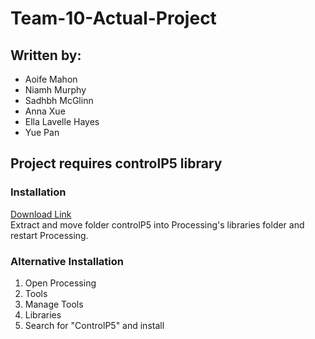 # **Team-10-Actual-Project**

## **Written by:**
- Aoife Mahon 
- Niamh Murphy 
- Sadhbh McGlinn 
- Anna Xue 
- Ella Lavelle Hayes 
- Yue Pan

## **Project requires controlP5 library**
### Installation
[Download Link](https://github.com/sojamo/controlp5/releases/download/v2.2.5/controlP5-2.2.5.zip) <br>
Extract and move folder controlP5 into Processing's libraries folder and restart Processing.

### **Alternative Installation**
1. Open Processing 
2. Tools
3. Manage Tools
4. Libraries
5. Search for "ControlP5" and install
